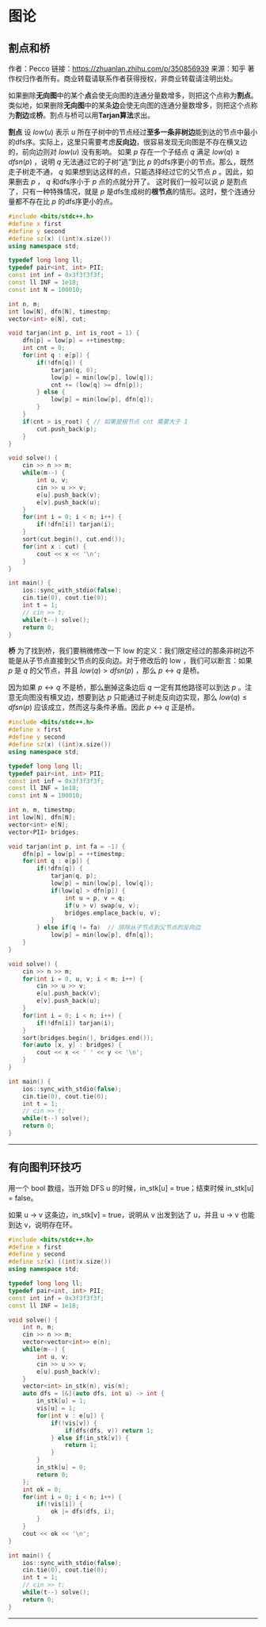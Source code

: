# 图论
## 割点和桥

作者：Pecco
链接：https://zhuanlan.zhihu.com/p/350856939
来源：知乎
著作权归作者所有。商业转载请联系作者获得授权，非商业转载请注明出处。

如果删除**无向图**中的某个**点**会使无向图的连通分量数增多，则把这个点称为**割点**。类似地，如果删除**无向图**中的某条**边**会使无向图的连通分量数增多，则把这个点称为**割边**或**桥**。割点与桥可以用**Tarjan算法**求出。

**割点**
设 $low(u)$ 表示 $u$ 所在子树中的节点经过**至多一条非树边**能到达的节点中最小的dfs序。实际上，这里只需要考虑**反向边**，很容易发现无向图是不存在横叉边的，前向边则对 $low(u)$ 没有影响。
如果 $p$ 存在一个子结点 $q$ 满足 $low(q)≥dfsn(p)$ ，说明 $q$ 无法通过它的子树“逃”到比 $p$ 的dfs序更小的节点。那么，既然走子树走不通， $q$ 如果想到达这样的点，只能选择经过它的父节点 $p$ 。因此，如果删去 $p$ ， $q$ 和dfs序小于 $p$ 点的点就分开了。
这时我们一般可以说 $p$ 是割点了，只有一种特殊情况，就是 $p$ 是dfs生成树的**根节点**的情形。这时，整个连通分量都不存在比 $p$ 的dfs序更小的点。
```C++
#include <bits/stdc++.h>
#define x first
#define y second
#define sz(x) ((int)x.size())
using namespace std;

typedef long long ll;
typedef pair<int, int> PII;
const int inf = 0x3f3f3f3f;
const ll INF = 1e18;
const int N = 100010;

int n, m;
int low[N], dfn[N], timestmp;
vector<int> e[N], cut;

void tarjan(int p, int is_root = 1) {
	dfn[p] = low[p] = ++timestmp;
	int cnt = 0;
	for(int q : e[p]) {
		if(!dfn[q]) {
			tarjan(q, 0);
			low[p] = min(low[p], low[q]);
			cnt += (low[q] >= dfn[p]);
		} else {
			low[p] = min(low[p], dfn[q]);
		}
	}
	if(cnt > is_root) {	// 如果是根节点 cnt 需要大于 1
		cut.push_back(p);
	}
}

void solve() {
	cin >> n >> m;
	while(m--) {
		int u, v;
		cin >> u >> v;
		e[u].push_back(v);
		e[v].push_back(u);
	}
	for(int i = 0; i < n; i++) {
		if(!dfn[i]) tarjan(i);
	}
	sort(cut.begin(), cut.end());
	for(int x : cut) {
		cout << x << '\n';
	}
}

int main() {
	ios::sync_with_stdio(false);
	cin.tie(0), cout.tie(0);
	int t = 1;
	// cin >> t;
	while(t--) solve();
	return 0;
}
```

**桥**
为了找到桥，我们要稍微修改一下 $\mathrm{low}$ 的定义：我们限定经过的那条非树边不能是从子节点直接到父节点的反向边。对于修改后的 $\mathrm{low}$ ，我们可以断言：如果 $p$ 是 $q$ 的父节点，并且 $low(q)>dfsn(p)$ ，那么 $p↔q$ 是桥。

因为如果 $p↔q$ 不是桥，那么删掉这条边后 $q$ 一定有其他路径可以到达 $p$ 。注意无向图没有横叉边，想要到达 $p$ 只能通过子树走反向边实现，那么 $low(q)≤dfsn(p)$ 应该成立，然而这与条件矛盾。因此 $p↔q$ 正是桥。

```C++
#include <bits/stdc++.h>
#define x first
#define y second
#define sz(x) ((int)x.size())
using namespace std;

typedef long long ll;
typedef pair<int, int> PII;
const int inf = 0x3f3f3f3f;
const ll INF = 1e18;
const int N = 100010;

int n, m, timestmp;
int low[N], dfn[N];
vector<int> e[N];
vector<PII> bridges;

void tarjan(int p, int fa = -1) {
	dfn[p] = low[p] = ++timestmp;
	for(int q : e[p]) {
		if(!dfn[q]) {
			tarjan(q, p);
			low[p] = min(low[p], low[q]);
			if(low[q] > dfn[p]) {
				int u = p, v = q;
				if(u > v) swap(u, v);
				bridges.emplace_back(u, v);
			}
		} else if(q != fa)	// 排除从子节点到父节点的反向边
			low[p] = min(low[p], dfn[q]);
	}
}

void solve() {
	cin >> n >> m;
	for(int i = 0, u, v; i < m; i++) {
		cin >> u >> v;
		e[u].push_back(v);
		e[v].push_back(u);
	}
	for(int i = 0; i < n; i++) {
		if(!dfn[i]) tarjan(i);
	}
	sort(bridges.begin(), bridges.end());
	for(auto [x, y] : bridges) {
		cout << x << ' ' << y << '\n';
	}
}

int main() {
	ios::sync_with_stdio(false);
	cin.tie(0), cout.tie(0);
	int t = 1;
	// cin >> t;
	while(t--) solve();
	return 0;
}
```
---
## 有向图判环技巧

用一个 bool 数组，当开始 DFS u 的时候，in_stk[u] = true；结束时候 in_stk[u] = false。

如果 u -> v 这条边，in_stk[v] = true，说明从 v 出发到达了 u，并且 u -> v 也能到达 v，说明存在环。

```C++
#include <bits/stdc++.h>
#define x first
#define y second
#define sz(x) ((int)x.size())
using namespace std;

typedef long long ll;
typedef pair<int, int> PII;
const int inf = 0x3f3f3f3f;
const ll INF = 1e18;

void solve() {
	int n, m;
	cin >> n >> m;
	vector<vector<int>> e(n);
	while(m--) {
		int u, v;
		cin >> u >> v;
		e[u].push_back(v);
	}
	vector<int> in_stk(n), vis(n);
	auto dfs = [&](auto dfs, int u) -> int {
		in_stk[u] = 1;
		vis[u] = 1;
		for(int v : e[u]) {
			if(!vis[v]) {
				if(dfs(dfs, v)) return 1;
			} else if(in_stk[v]) {
				return 1;
			}
		}
		in_stk[u] = 0;
		return 0;
	};
	int ok = 0;
	for(int i = 0; i < n; i++) {
		if(!vis[i]) {
			ok |= dfs(dfs, i);
		}
	}
	cout << ok << '\n';
}

int main() {
	ios::sync_with_stdio(false);
	cin.tie(0), cout.tie(0);
	int t = 1;
	// cin >> t;
	while(t--) solve();
	return 0;
}
```
---